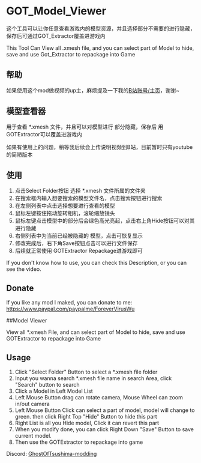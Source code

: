 # GOT_Model_Viewer
这个工具可以让你任意查看游戏内的模型资源，并且选择部分不需要的进行隐藏，保存后可通过GOT_Extractor覆盖进游戏内

This Tool Can View all .xmesh file, and you can select part of Model to hide, save and use Got_Extractor to repackage into Game

## 帮助
如果使用这个mod做视频的up主，麻烦提及一下我的[B站账号/主页](https://space.bilibili.com/8729996)，谢谢~

## 模型查看器

用于查看 *.xmesh 文件，并且可以对模型进行 部分隐藏，保存后 用GOTExtractor可以覆盖进游戏内

如果有使用上的问题，稍等我后续会上传说明视频到B站，目前暂时只有youtube的简陋版本

## 使用

1. 点击Select Folder按钮 选择 *.xmesh 文件所属的文件夹
2. 在搜索框内输入想要搜索的模型文件名，点击搜索按钮进行搜索
3. 在左侧列表中点击选择想要进行查看的模型
4. 鼠标左键按住拖动旋转相机，滚轮缩放镜头
5. 鼠标左键点击模型中的部分后会绿色高光亮起，点击右上角Hide按钮可以对其进行隐藏
6. 右侧列表中为当前已经被隐藏的 模型，点击可恢复显示
7. 修改完成后，右下角Save按钮点击可以进行文件保存
8. 后续就正常使用 GOTExtractor Repackage进游戏即可

If you don't know how to use, you can check this Description, or you can see the video.

## Donate

If you like any mod I maked, you can donate to me:
https://www.paypal.com/paypalme/ForeverVirusWu

##Model Viewer

View all *.xmesh File, and can select part of Model to hide, save and use GOTExtractor to repackage into Game

## Usage

1. Click "Select Folder" Button to select a *.xmesh file folder
2. Input you wanna search *.xmesh file name in search Area, click "Search" button to search
3. Click a Model in Left Model List
4. Left Mouse Button drag can rotate camera, Mouse Wheel can zoom in/out camera
5. Left Mouse Button Click can select a part of model, model will change to green.  then click Right Top "Hide" Button to hide this part
6. Right List is all you Hide model, Click it can revert this part
7. When you modify done, you can click Right Down "Save" Button to save current model.
8. Then use the GOTExtractor to repackage into game

Discord: [GhostOfTsushima-modding](https://discord.gg/jB8FCpYn)
